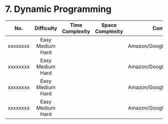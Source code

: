 # 7. Dynamic Programming

|No.|Difficulty|Time Complexity|Space Complexity|Company List|
|:---:|:---:|:---:|:---:|:---:|
| xxxxxxxx | Easy Medium Hard |   |   | Amazon/Google/Adobe/ByteDance |
| xxxxxxxx | Easy Medium Hard |   |   | Amazon/Google/Adobe/ByteDance |
| xxxxxxxx | Easy Medium Hard |   |   | Amazon/Google/Adobe/ByteDance |
| xxxxxxxx | Easy Medium Hard |   |   | Amazon/Google/Adobe/ByteDance |



